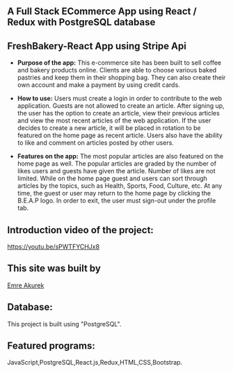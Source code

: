 ## A Full Stack ECommerce App using React / Redux with PostgreSQL database 
## FreshBakery-React App using Stripe Api
* **Purpose of the app:** 
   This e-commerce site has been built to sell coffee and bakery products online. Clients are able to choose various baked pastries and keep them in their shopping bag. They can also create their own account and make a payment by using credit cards. 
   
* **How to use:**
   Users must create a login in order to contribute to the web application. Guests are not allowed to create an article. After signing up, the user has the option to create an article, view their previous articles and view the most recent articles of the web application. If the user decides to create a new article, it will be placed in rotation to be featured on the home page as recent article. Users also have the ability to like and comment on articles posted by other users.
* **Features on the app:**
    The most popular articles are also featured on the home page as well. The popular articles are graded by the number of likes users and guests have given the article. Number of likes are not limited. While on the home page guest and users can sort through articles by the topics, such as Health, Sports, Food, Culture, etc. At any time, the guest or user may return to the home page by clicking the B.E.A.P logo. In order to exit, the user must sign-out under the profile tab. 


## Introduction video of the project: 
https://youtu.be/sPWTFYCHJx8

## This site was built by
[Emre Akurek](https://github.com/emreyeprem)

## Database: 
This project is built using "PostgreSQL".

## Featured programs: 
JavaScript,PostgreSQL,React.js,Redux,HTML,CSS,Bootstrap.
